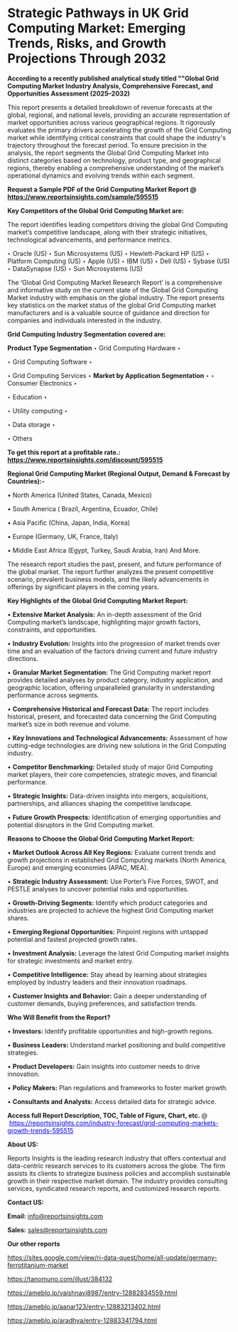 # Strategic Pathways in UK Grid Computing Market: Emerging Trends, Risks, and Growth Projections Through 2032

<strong>According to a recently published analytical study titled ""Global Grid Computing Market Industry Analysis, Comprehensive Forecast, and Opportunities Assessment (2025–2032)</strong>

This report presents a detailed breakdown of revenue forecasts at the global, regional, and national levels, providing an accurate representation of market opportunities across various geographical regions. It rigorously evaluates the primary drivers accelerating the growth of the Grid Computing market while identifying critical constraints that could shape the industry's trajectory throughout the forecast period. To ensure precision in the analysis, the report segments the Global Grid Computing Market into distinct categories based on technology, product type, and geographical regions, thereby enabling a comprehensive understanding of the market’s operational dynamics and evolving trends within each segment.

<strong>Request a Sample PDF of the Grid Computing Market Report </strong><strong>@<a href=https://www.reportsinsights.com/sample/595515 style=color:#0000ff;> https://www.reportsinsights.com/sample/595515</a></strong></font>

<strong>Key Competitors of the Global Grid Computing Market are:</strong>

The report identifies leading competitors driving the global Grid Computing market’s competitive landscape, along with their strategic initiatives, technological advancements, and performance metrics.

‣ Oracle (US)
‣ Sun Microsystems (US)
‣ Hewlett-Packard HP (US)
‣ Platform Computing (US)
‣ Apple (US)
‣ IBM (US)
‣ Dell (US)
‣ Sybase (US)
‣ DataSynapse (US)
‣ Sun Microsystems (US)

The ‘Global Grid Computing Market Research Report’ is a comprehensive and informative study on the current state of the Global Grid Computing Market industry with emphasis on the global industry. The report presents key statistics on the market status of the global Grid Computing market manufacturers and is a valuable source of guidance and direction for companies and individuals interested in the industry.

<strong>Grid Computing Industry Segmentation covered are:</strong>

<strong>Product Type Segmentation</strong>
‣
Grid Computing Hardware
‣ 

‣ Grid Computing Software
‣ 

‣ Grid Computing Services
‣ 
<strong>Market by Application Segmentation</strong>
‣
‣  Consumer Electronics
‣ 

‣ Education
‣ 

‣ Utility computing
‣ 

‣ Data storage
‣ 

‣ Others

<strong>To get this report at a profitable rate.: <a href=https://www.reportsinsights.com/discount/595515 style=color:#0000ff;>https://www.reportsinsights.com/discount/595515</a></strong></font>

<strong>Regional Grid Computing Market (Regional Output, Demand &amp; Forecast by Countries):-</strong>

• North America (United States, Canada, Mexico)

• South America ( Brazil, Argentina, Ecuador, Chile)

• Asia Pacific (China, Japan, India, Korea)

• Europe (Germany, UK, France, Italy)

• Middle East Africa (Egypt, Turkey, Saudi Arabia, Iran) And More.

The research report studies the past, present, and future performance of the global market. The report further analyzes the present competitive scenario, prevalent business models, and the likely advancements in offerings by significant players in the coming years.

<strong>Key Highlights of the Global Grid Computing Market Report:</strong>

• <strong>Extensive Market Analysis:</strong> An in-depth assessment of the Grid Computing market’s landscape, highlighting major growth factors, constraints, and opportunities.

• <strong>Industry Evolution:</strong> Insights into the progression of market trends over time and an evaluation of the factors driving current and future industry directions.

• <strong>Granular Market Segmentation:</strong> The Grid Computing market report provides detailed analyses by product category, industry application, and geographic location, offering unparalleled granularity in understanding performance across segments.

• <strong>Comprehensive Historical and Forecast Data:</strong> The report includes historical, present, and forecasted data concerning the Grid Computing market’s size in both revenue and volume.

• <strong>Key Innovations and Technological Advancements:</strong> Assessment of how cutting-edge technologies are driving new solutions in the Grid Computing industry.

• <strong>Competitor Benchmarking:</strong> Detailed study of major Grid Computing market players, their core competencies, strategic moves, and financial performance.

• <strong>Strategic Insights:</strong> Data-driven insights into mergers, acquisitions, partnerships, and alliances shaping the competitive landscape.

• <strong>Future Growth Prospects:</strong> Identification of emerging opportunities and potential disruptors in the Grid Computing market.

<strong>Reasons to Choose the Global Grid Computing Market Report:</strong>

• <strong>Market Outlook Across All Key Regions:</strong> Evaluate current trends and growth projections in established Grid Computing markets (North America, Europe) and emerging economies (APAC, MEA).

• <strong>Strategic Industry Assessment:</strong> Use Porter’s Five Forces, SWOT, and PESTLE analyses to uncover potential risks and opportunities.

• <strong>Growth-Driving Segments:</strong> Identify which product categories and industries are projected to achieve the highest Grid Computing market shares.

• <strong>Emerging Regional Opportunities:</strong> Pinpoint regions with untapped potential and fastest projected growth rates.

• <strong>Investment Analysis:</strong> Leverage the latest Grid Computing market insights for strategic investments and market entry.

• <strong>Competitive Intelligence:</strong> Stay ahead by learning about strategies employed by industry leaders and their innovation roadmaps.

• <strong>Customer Insights and Behavior:</strong> Gain a deeper understanding of customer demands, buying preferences, and satisfaction trends.

<strong>Who Will Benefit from the Report?</strong>

• <strong>Investors:</strong> Identify profitable opportunities and high-growth regions.

• <strong>Business Leaders:</strong> Understand market positioning and build competitive strategies.

• <strong>Product Developers:</strong> Gain insights into customer needs to drive innovation.

• <strong>Policy Makers:</strong> Plan regulations and frameworks to foster market growth.

• <strong>Consultants and Analysts:</strong> Access detailed data for strategic advice.
</ul>
<strong>Access full Report Description, TOC, Table of Figure, Chart, etc. </strong>@  <a href=https://reportsinsights.com/industry-forecast/grid-computing-markets-growth-trends-595515 style=color:#0000ff;>https://reportsinsights.com/industry-forecast/grid-computing-markets-growth-trends-595515</a></font>

<strong><strong>About US</strong>:</strong>

Reports Insights is the leading research industry that offers contextual and data-centric research services to its customers across the globe. The firm assists its clients to strategize business policies and accomplish sustainable growth in their respective market domain. The industry provides consulting services, syndicated research reports, and customized research reports.

<strong>Contact US:</strong>

<p class=""""><b>Email:</b> <a href=mailto:info@reportsinsights.com>info@reportsinsights.com</a></p>
<p class=""""><b>Sales:</b> <a href=mailto:sales@reportsinsights.com>sales@reportsinsights.com</a></p>

<strong>Our other reports</strong>

<a href=https://sites.google.com/view/ri-data-quest/home/all-update/germany-ferrotitanium-market>https://sites.google.com/view/ri-data-quest/home/all-update/germany-ferrotitanium-market</a>

<a href=https://tanomuno.com/illust/384132>https://tanomuno.com/illust/384132</a>

<a href=https://ameblo.jp/vaishnavi8987/entry-12882834559.html>https://ameblo.jp/vaishnavi8987/entry-12882834559.html</a>

<a href=https://ameblo.jp/aanar123/entry-12883213402.html>https://ameblo.jp/aanar123/entry-12883213402.html</a>

<a href=https://ameblo.jp/aradhya/entry-12883341794.html>https://ameblo.jp/aradhya/entry-12883341794.html</a>
